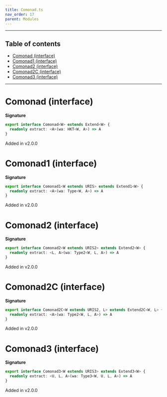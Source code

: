 ```yaml
---
title: Comonad.ts
nav_order: 17
parent: Modules
---
```


---

<h2 class="text-delta">Table of contents</h2>

- [Comonad (interface)](#comonad-interface)
- [Comonad1 (interface)](#comonad1-interface)
- [Comonad2 (interface)](#comonad2-interface)
- [Comonad2C (interface)](#comonad2c-interface)
- [Comonad3 (interface)](#comonad3-interface)

---

# Comonad (interface)

**Signature**

```ts
export interface Comonad<W> extends Extend<W> {
  readonly extract: <A>(wa: HKT<W, A>) => A
}
```

Added in v2.0.0

# Comonad1 (interface)

**Signature**

```ts
export interface Comonad1<W extends URIS> extends Extend1<W> {
  readonly extract: <A>(wa: Type<W, A>) => A
}
```

Added in v2.0.0

# Comonad2 (interface)

**Signature**

```ts
export interface Comonad2<W extends URIS2> extends Extend2<W> {
  readonly extract: <L, A>(wa: Type2<W, L, A>) => A
}
```

Added in v2.0.0

# Comonad2C (interface)

**Signature**

```ts
export interface Comonad2C<W extends URIS2, L> extends Extend2C<W, L> {
  readonly extract: <A>(wa: Type2<W, L, A>) => A
}
```

Added in v2.0.0

# Comonad3 (interface)

**Signature**

```ts
export interface Comonad3<W extends URIS3> extends Extend3<W> {
  readonly extract: <U, L, A>(wa: Type3<W, U, L, A>) => A
}
```

Added in v2.0.0
